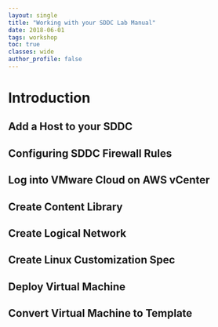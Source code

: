 ```yaml
---
layout: single
title: "Working with your SDDC Lab Manual"
date: 2018-06-01
tags: workshop
toc: true
classes: wide
author_profile: false
---
```

# Introduction

## Add a Host to your SDDC

## Configuring SDDC Firewall Rules

## Log into VMware Cloud on AWS vCenter

## Create Content Library

## Create Logical Network

## Create Linux Customization Spec

## Deploy Virtual Machine

## Convert Virtual Machine to Template